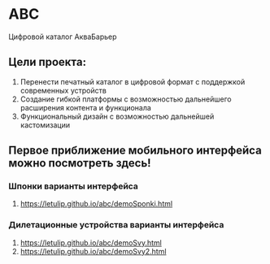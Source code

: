 # АВС

Цифровой каталог АкваБарьер

## Цели проекта:
1. Перенести печатный каталог в цифровой формат с поддержкой современных устройств
2. Создание гибкой платформы с возможностью дальнейшего расширения контента и функционала
3. Функциональный дизайн с возможностью дальнейшей кастомизации

## Первое приближение мобильного интерфейса можно посмотреть здесь!
### Шпонки варианты интерфейса
1. https://letulip.github.io/abc/demoSponki.html

### Дилетационные устройства варианты интерфейса
1. https://letulip.github.io/abc/demoSvy.html
2. https://letulip.github.io/abc/demoSvy2.html
